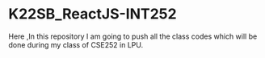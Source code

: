 # K22SB_ReactJS-INT252
Here ,In this repository I am going to push all the class codes which will be done during my class of CSE252 in LPU.
